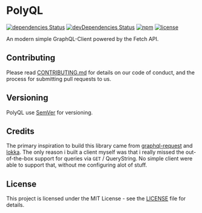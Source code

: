 # PolyQL

[![dependencies Status](https://david-dm.org/schulke-214/polyql/status.svg)](https://david-dm.org/schulke-214/polyql)
[![devDependencies Status](https://david-dm.org/schulke-214/polyql/dev-status.svg)](https://david-dm.org/schulke-214/polyql?type=dev)
[![npm](https://img.shields.io/npm/v/polyql.svg)](https://www.npmjs.com/package/polyql)
[![license](https://img.shields.io/github/license/schulke-214/polyql.svg)]()

An modern simple GraphQL-Client powered by the Fetch API.

## Contributing

Please read [CONTRIBUTING.md](./CONTRIBUTING.md) for details on our code of
conduct, and the process for submitting pull requests to us.

## Versioning

PolyQL use [SemVer](http://semver.org/) for versioning.

## Credits

The primary inspiration to build this library came from [graphql-request](https://github.com/prisma-labs/graphql-request) and [lokka](https://github.com/kadirahq/lokka). The only reason i built a client myself was that i really missed the out-of-the-box support for queries via `GET` / QueryString. No simple client were able to support that, without me configuring alot of stuff.

## License

This project is licensed under the MIT License - see the [LICENSE](LICENSE) file
for details.
